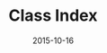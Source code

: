 ---
title: Class Index
linktitle: Classes
toc: false
type: specs
layout: glossary
date: "2015-10-16"
draft: false
specification: VEC
version: 1.1.2
menu:
  VEC-1.1.2:
    identifier: classes   
    weight: 100000

# Prev/next pager order (if `docs_section_pager` enabled in `params.toml`)
weight: 100000
---
